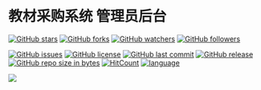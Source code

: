 # 教材采购系统 管理员后台

[![GitHub stars](https://img.shields.io/github/stars/itning/tmpp-admin.svg?style=social&label=Stars)](https://github.com/itning/tmpp-admin/stargazers)
[![GitHub forks](https://img.shields.io/github/forks/itning/tmpp-admin.svg?style=social&label=Fork)](https://github.com/itning/tmpp-admin/network/members)
[![GitHub watchers](https://img.shields.io/github/watchers/itning/tmpp-admin.svg?style=social&label=Watch)](https://github.com/itning/tmpp-admin/watchers)
[![GitHub followers](https://img.shields.io/github/followers/itning.svg?style=social&label=Follow)](https://github.com/itning?tab=followers)

[![GitHub issues](https://img.shields.io/github/issues/itning/tmpp-admin.svg)](https://github.com/itning/tmpp-admin/issues)
[![GitHub license](https://img.shields.io/github/license/itning/tmpp-admin.svg)](https://github.com/itning/tmpp-admin/blob/master/LICENSE)
[![GitHub last commit](https://img.shields.io/github/last-commit/itning/tmpp-admin.svg)](https://github.com/itning/tmpp-admin/commits)
[![GitHub release](https://img.shields.io/github/release/itning/tmpp-admin.svg)](https://github.com/itning/tmpp-admin/releases)
[![GitHub repo size in bytes](https://img.shields.io/github/repo-size/itning/tmpp-admin.svg)](https://github.com/itning/tmpp-admin)
[![HitCount](http://hits.dwyl.io/itning/tmpp-admin.svg)](http://hits.dwyl.io/itning/tmpp-admin)
[![language](https://img.shields.io/badge/language-JAVA-green.svg)](https://github.com/itning/tmpp-admin)

![](https://raw.githubusercontent.com/itning/tmpp-admin/master/pic/login.png)